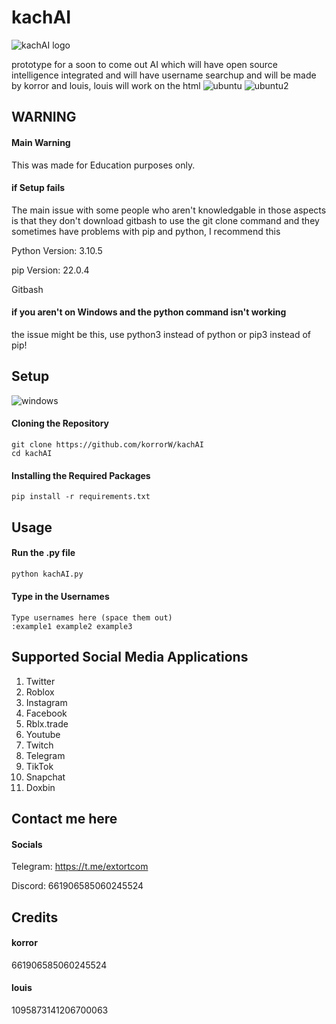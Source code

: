 # kachAI
![kachAI logo](https://github.com/korrorW/kachAI/assets/103501436/fb635f2f-2572-4ad6-9b39-167626beb379)


prototype for a soon to come out AI which will have open source intelligence integrated and will have username searchup and will be made by korror and louis, louis will work on the html
![ubuntu](https://github.com/korrorW/kachAI/assets/103501436/0cff3841-7341-4313-bf25-0d3fabf3cfa5)
![ubuntu2](https://github.com/korrorW/kachAI/assets/103501436/29dbc121-a77e-4a6b-9681-fe18619899ad)



## WARNING
#### Main Warning
This was made for Education purposes only.
#### if Setup fails
The main issue with some people who aren't knowledgable in those aspects is that they don't download gitbash to use the git clone command and they sometimes have problems with pip and python, I recommend this

Python Version: 3.10.5

pip Version: 22.0.4

Gitbash
#### if you aren't on Windows and the python command isn't working
the issue might be this, use python3 instead of python or pip3 instead of pip!

## Setup
![windows](https://github.com/korrorW/kachAI/assets/103501436/e0748e24-706a-4034-bb3b-537d1c302e4a)
#### Cloning the Repository
```shell
git clone https://github.com/korrorW/kachAI
cd kachAI
```
#### Installing the Required Packages
```shell
pip install -r requirements.txt
```
## Usage
#### Run the .py file
```python
python kachAI.py
```
#### Type in the Usernames
```shell
Type usernames here (space them out)
:example1 example2 example3
```
## Supported Social Media Applications
1. Twitter
2. Roblox
3. Instagram
4. Facebook
5. Rblx.trade
6. Youtube
7. Twitch
8. Telegram
9. TikTok
10. Snapchat
11. Doxbin

## Contact me here
#### Socials
Telegram: https://t.me/extortcom

Discord: 661906585060245524

## Credits
#### korror
661906585060245524
#### louis
1095873141206700063
